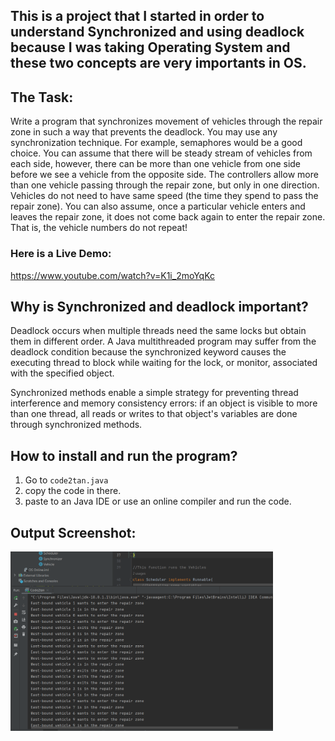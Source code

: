 ## This is a project that I started in order to understand Synchronized and using deadlock because I was taking Operating System and these two concepts are very importants in OS.

## The Task: 
Write a program that synchronizes movement of vehicles through the repair zone in such a way that prevents the deadlock. You may use any synchronization technique. For example, semaphores would be a good choice. You can assume that there will be steady stream of vehicles from each side, however, there can be more than one vehicle from one side before we see a vehicle from the opposite side. The controllers allow more than one vehicle passing through the repair zone, but only in one direction. Vehicles do not need to have same speed (the time they spend to pass the repair zone). You can also assume, once a particular vehicle enters and leaves the repair zone, it does not come back again to enter the repair zone. That is, the vehicle numbers do not repeat!

### Here is a Live Demo:
https://www.youtube.com/watch?v=K1i_2moYqKc

## Why is Synchronized and deadlock important?
Deadlock occurs when multiple threads need the same locks but obtain them in different order. A Java multithreaded program may suffer from the deadlock condition because the synchronized keyword causes the executing thread to block while waiting for the lock, or monitor, associated with the specified object.

Synchronized methods enable a simple strategy for preventing thread interference and memory consistency errors: if an object is visible to more than one thread, all reads or writes to that object's variables are done through synchronized methods.

## How to install and run the program? 
1. Go to `code2tan.java`
2. copy the code in there.
3. paste to an Java IDE or use an online compiler and run the code.

## Output Screenshot:
<img src="pic1.png" width="420">
